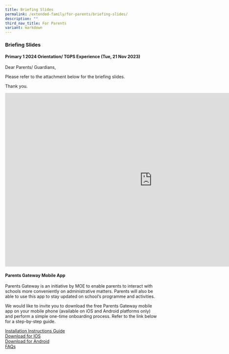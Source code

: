 ```yaml
---
title: Briefing Slides
permalink: /extended-family/for-parents/briefing-slides/
description: ""
third_nav_title: For Parents
variant: markdown
---
```

### **Briefing Slides**
#### **Primary 1 2024 Orientation/ TGPS Experience (Tue, 21 Nov 2023)**
Dear Parents/ Guardians,

Please refer to the attachment below for the briefing slides.

Thank you.

<div class="google-slides-container">
	<iframe allowfullscreen="true" height="569" width="960" frameborder="0" src="https://docs.google.com/presentation/d/e/2PACX-1vTsGvvWkR-waCPKEsLGJK5er_xqZLDW3oK5E0N70h7G5iN2X7ocRjSZd9cxJDe8gNixD7sXxw4g1USa/embed?start=false&amp;loop=false&amp;delayms=3000"></iframe>
</div>


#### **Parents Gateway Mobile App**
Parents Gateway is an initiative by MOE to enable parents to interact with schools more conveniently on administrative matters. Parents will also be able to use this app to stay updated on school’s programme and activities.  
  
We would like to invite you to download the free Parents Gateway mobile app on your mobile phone (available on iOS and Android platforms only) and perform a simple one-time onboarding process. Refer to the link below for a step-by-step guide.

[Installation Instructions Guide](/files/parentsgateway.pdf)<br>
[Download for IOS](https://itunes.apple.com/sg/app/parents-gateway/id1267198708?mt=8)<br>
[Download for Android](https://play.google.com/store/apps/details?id=com.moe.pgp&amp;hl=en_SG)<br>
[FAQs](/files/faq.pdf)